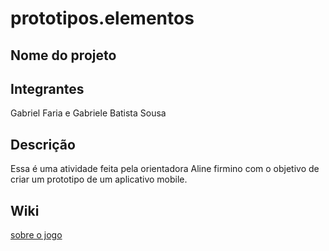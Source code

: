 # prototipos.elementos

## Nome do projeto

## Integrantes
Gabriel Faria e Gabriele Batista Sousa

## Descrição
Essa é uma atividade feita pela orientadora Aline firmino com o objetivo de criar um prototipo de um aplicativo mobile.

## Wiki
<a href="https://github.com/Gabriele-sousa/prototipos.elementos/wiki/Sobre-o-jogo"> sobre o jogo</a>
